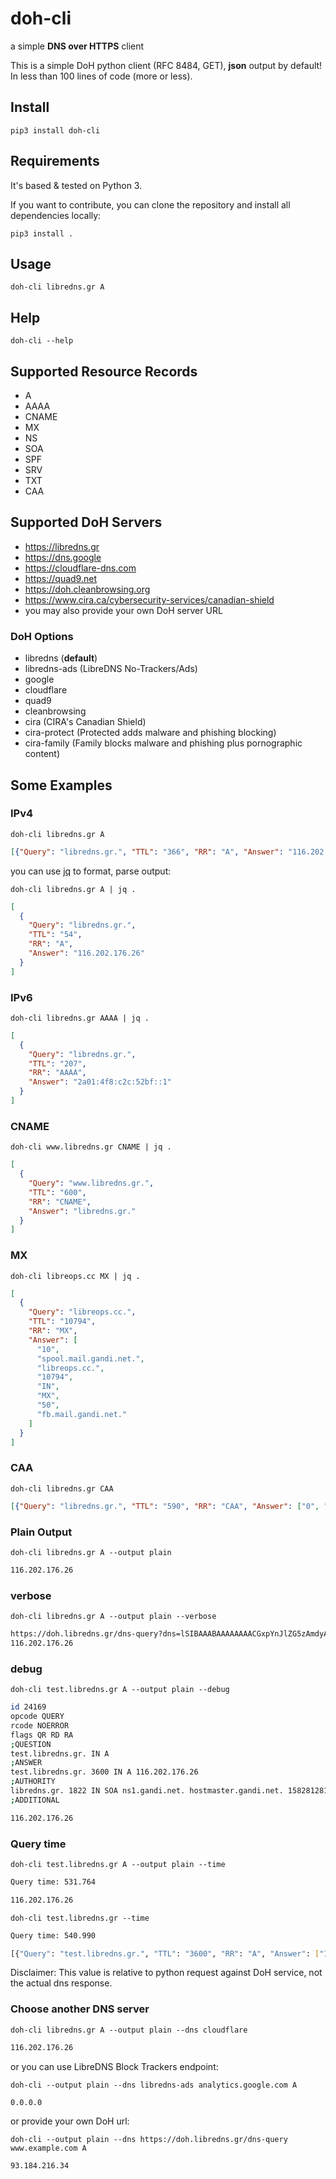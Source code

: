 # doh-cli

a simple **DNS over HTTPS** client

This is a simple DoH python client (RFC 8484, GET), **json** output by default!
In less than 100 lines of code (more or less).

## Install

    pip3 install doh-cli

## Requirements

It's based & tested on Python 3.

If you want to contribute, you can clone the repository and install all
dependencies locally:

    pip3 install .

## Usage

    doh-cli libredns.gr A

## Help

    doh-cli --help

## Supported Resource Records

- A
- AAAA
- CNAME
- MX
- NS
- SOA
- SPF
- SRV
- TXT
- CAA

## Supported DoH Servers

- https://libredns.gr
- https://dns.google
- https://cloudflare-dns.com
- https://quad9.net
- https://doh.cleanbrowsing.org
- https://www.cira.ca/cybersecurity-services/canadian-shield
- you may also provide your own DoH server URL

### DoH Options

- libredns (**default**)
- libredns-ads (LibreDNS No-Trackers/Ads)
- google
- cloudflare
- quad9
- cleanbrowsing
- cira (CIRA's Canadian Shield)
- cira-protect (Protected adds malware and phishing blocking)
- cira-family (Family blocks malware and phishing plus pornographic content)

## Some Examples

### IPv4

    doh-cli libredns.gr A

```json
[{"Query": "libredns.gr.", "TTL": "366", "RR": "A", "Answer": "116.202.176.26"}]
```

you can use [jq](https://stedolan.github.io/jq/) to format, parse output:

    doh-cli libredns.gr A | jq .

```json
[
  {
    "Query": "libredns.gr.",
    "TTL": "54",
    "RR": "A",
    "Answer": "116.202.176.26"
  }
]
```

### IPv6

    doh-cli libredns.gr AAAA | jq .

```json
[
  {
    "Query": "libredns.gr.",
    "TTL": "207",
    "RR": "AAAA",
    "Answer": "2a01:4f8:c2c:52bf::1"
  }
]
```

### CNAME

    doh-cli www.libredns.gr CNAME | jq .

```json
[
  {
    "Query": "www.libredns.gr.",
    "TTL": "600",
    "RR": "CNAME",
    "Answer": "libredns.gr."
  }
]
```

### MX

    doh-cli libreops.cc MX | jq .

```json
[
  {
    "Query": "libreops.cc.",
    "TTL": "10794",
    "RR": "MX",
    "Answer": [
      "10",
      "spool.mail.gandi.net.",
      "libreops.cc.",
      "10794",
      "IN",
      "MX",
      "50",
      "fb.mail.gandi.net."
    ]
  }
]
```

### CAA

    doh-cli libredns.gr CAA

```json
[{"Query": "libredns.gr.", "TTL": "590", "RR": "CAA", "Answer": ["0", "issue", "\"letsencrypt.org\""]}]
```

### Plain Output

    doh-cli libredns.gr A --output plain

```bash
116.202.176.26
```

### verbose

    doh-cli libredns.gr A --output plain --verbose

```bash
https://doh.libredns.gr/dns-query?dns=lSIBAAABAAAAAAAACGxpYnJlZG5zAmdyAAABAAE
116.202.176.26
```

### debug

    doh-cli test.libredns.gr A --output plain --debug

```bash
id 24169
opcode QUERY
rcode NOERROR
flags QR RD RA
;QUESTION
test.libredns.gr. IN A
;ANSWER
test.libredns.gr. 3600 IN A 116.202.176.26
;AUTHORITY
libredns.gr. 1822 IN SOA ns1.gandi.net. hostmaster.gandi.net. 1582812814 10800 3600 604800 10800
;ADDITIONAL

116.202.176.26
```

### Query time

    doh-cli test.libredns.gr A --output plain --time

```bash
Query time: 531.764

116.202.176.26
```

    doh-cli test.libredns.gr --time

```bash
Query time: 540.990

[{"Query": "test.libredns.gr.", "TTL": "3600", "RR": "A", "Answer": ["116.202.176.26"]}]
```

Disclaimer: This value is relative to python request against DoH service, not the actual dns response.

### Choose another DNS server

    doh-cli libredns.gr A --output plain --dns cloudflare

```bash
116.202.176.26
```

or you can use LibreDNS Block Trackers endpoint:

    doh-cli --output plain --dns libredns-ads analytics.google.com A

```bash
0.0.0.0
```

or provide your own DoH url:

    doh-cli --output plain --dns https://doh.libredns.gr/dns-query www.example.com A

```bash
93.184.216.34
```
